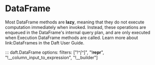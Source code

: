 # DataFrame

Most DataFrame methods are **lazy**, meaning that they do not execute computation immediately when invoked. Instead, these operations are enqueued in the DataFrame's internal query plan, and are only executed when Execution DataFrame methods are called. Learn more about link:DataFrames in the Daft User Guide.

::: daft.DataFrame
    options:
        filters: ["!^_[^_]", "!__repr__", "!__column_input_to_expression", "!__builder"]
